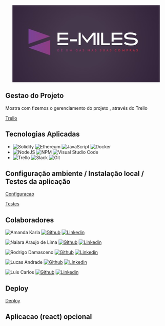 <div id="image01" style="display: inline_block" align="center">
  <img src=".\assets\logo.png" align="center"/>
</div>


## Gestao do Projeto

Mostra com fizemos o gerenciamento do projeto , através do Trello

[Trello](./.readme/gestao.md)

## Tecnologias Aplicadas

 - ![Solidity](https://img.shields.io/badge/Solidity-%23363636.svg?style=for-the-badge&logo=solidity&logoColor=white) ![Ethereum](https://img.shields.io/badge/Ethereum-3C3C3D?style=for-the-badge&logo=Ethereum&logoColor=white)  ![JavaScript](	https://img.shields.io/badge/JavaScript-F7DF1E?style=for-the-badge&logo=javascript&logoColor=black) ![Docker](https://img.shields.io/badge/docker-%230db7ed.svg?style=for-the-badge&logo=docker&logoColor=white)
 - ![NodeJS](https://img.shields.io/badge/Node.js-43853D?style=for-the-badge&logo=node.js&logoColor=white) 	![NPM](https://img.shields.io/badge/NPM-%23000000.svg?style=for-the-badge&logo=npm&logoColor=white)  ![Visual Studio Code](https://img.shields.io/badge/Visual%20Studio%20Code-0078d7.svg?style=for-the-badge&logo=visual-studio-code&logoColor=white)
 - ![Trello](https://img.shields.io/badge/Trello-%23026AA7.svg?style=for-the-badge&logo=Trello&logoColor=white) ![Slack](https://img.shields.io/badge/Slack-4A154B?style=for-the-badge&logo=slack&logoColor=white) ![Git](https://img.shields.io/badge/git-%23F05033.svg?style=for-the-badge&logo=git&logoColor=white) 



## Configuração ambiente / Instalação local / Testes da aplicação 

[Configuracao](./.readme/config.md)


[Testes](./.readme/testes.md)

## Colaboradores 

![Amanda Karla](https://img.shields.io/badge/Dev-Amanda%20Almeida-lightgrey?style=for-the-badge&logo=devdotto) [![Github](https://img.shields.io/badge/GitHub-100000?style=for-the-badge&logo=github&logoColor=white)](https://github.com/Amanda-Almeida-costa) [![Linkedin](https://img.shields.io/badge/LinkedIn-0077B5?style=for-the-badge&logo=linkedin&logoColor=white)](https://www.linkedin.com/in/amanda-almeida-312942232)

![Naiara Araujo de Lima](https://img.shields.io/badge/Dev-Naiara%20Araujo%20de%20Lima-lightgrey?style=for-the-badge&logo=devdotto) [![Github](https://img.shields.io/badge/GitHub-100000?style=for-the-badge&logo=github&logoColor=white)](https://github.com/Araujopuyanawa) [![Linkedin](https://img.shields.io/badge/LinkedIn-0077B5?style=for-the-badge&logo=linkedin&logoColor=white)](https://www.linkedin.com/in/naiara-araujo-de-lima-149697239)

![Rodrigo Damasceno](https://img.shields.io/badge/Dev-Rodrigo%20Damasceno-lightgrey?style=for-the-badge&logo=devdotto) [![Github](https://img.shields.io/badge/GitHub-100000?style=for-the-badge&logo=github&logoColor=white)](https://github.com/Rodrigodsgit) [![Linkedin](https://img.shields.io/badge/LinkedIn-0077B5?style=for-the-badge&logo=linkedin&logoColor=white)](https://www.linkedin.com/in/rodrigo-damasceno-41036b192)  

![Lucas Andrade](https://img.shields.io/badge/Dev-Lucas%20Andrade-lightgrey?style=for-the-badge&logo=devdotto) [![Github](https://img.shields.io/badge/GitHub-100000?style=for-the-badge&logo=github&logoColor=white)](https://github.com/Lucas-andrade-nascimento) [![Linkedin](https://img.shields.io/badge/LinkedIn-0077B5?style=for-the-badge&logo=linkedin&logoColor=white)](https://www.linkedin.com/in/lucas-as-nascimento)

 ![Luis Carlos](https://img.shields.io/badge/Dev-Luis%20Carlos%20Silva-lightgrey?style=for-the-badge&logo=devdotto) [![Github](https://img.shields.io/badge/GitHub-100000?style=for-the-badge&logo=github&logoColor=white)](https://www.github.com/luisroxis) [![Linkedin](https://img.shields.io/badge/LinkedIn-0077B5?style=for-the-badge&logo=linkedin&logoColor=white)](https://www.linkedin.com/in/luiscroxis)  


## Deploy 

[Deploy](./.readme/deploy.md)

## Aplicacao (react) opcional 